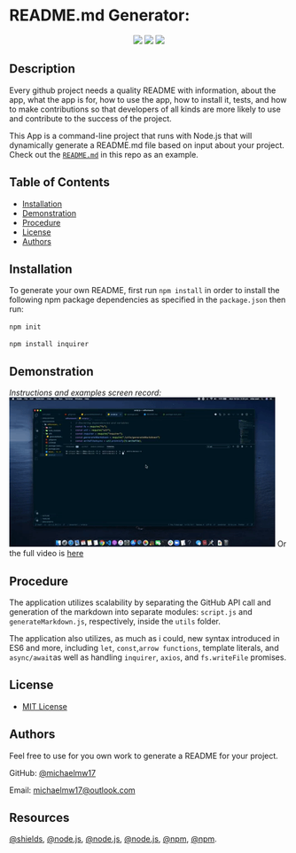 # README.md Generator:

<p align="center">
    <img src="https://img.shields.io/badge/Javascript-yellow" />
    <img src="https://img.shields.io/badge/-node.js-green" />
    <img src="https://img.shields.io/badge/-inquirer-red" >
</p>

## Description 

  
Every github project needs a quality README with information,  about the app, what the app is for, how to use the app, how to install it, tests, and how to make contributions so that developers of all kinds  are more likely to use and contribute to the success of the project. 

This App is a command-line project that runs with Node.js that will dynamically generate a README.md file based on input about your project. Check out the [`README.md`](https://github.com/Michaelmw17/w8homework) in this repo as an example. 


## Table of Contents

* [Installation](#installation)
* [Demonstration](#demonstration)
* [Procedure](#Procedure)
* [License](#license)
* [Authors](#authors)
  

## Installation

To generate your own README, first run `npm install` in order to install the following npm package dependencies as specified in the `package.json` then run:

`npm init`
  
`npm install inquirer`

## Demonstration 

*Instructions and examples screen record:* <br>
![ README Generator](./vid/giphy.gif)
Or the full video is [here](./vid/ScreenRecording6.17.47pm.webm)  



## Procedure

The application utilizes scalability by separating the GitHub API call and generation of the markdown into separate modules: `script.js` and `generateMarkdown.js`, respectively, inside the `utils` folder.

The application also utilizes, as much as i could, new syntax introduced in ES6 and more, including `let`, `const`,`arrow functions`, template literals, and `async/await`as well as  handling `inquirer`, `axios`, and `fs.writeFile` promises.


## License

- [MIT License](https://opensource.org/licenses/MIT)



## Authors 

Feel free to use for you own work to generate a README for your project.

GitHub: [@michaelmw17](https://github.com/Michaelmw17/w8homework)

Email: michaelmw17@outlook.com

## Resources  
 [@shields](https://shields.io/),
 [@node.js](https://nodejs.org/api/modules.html#modules_module_exports),
 [@node.js](https://nodejs.org/dist/latest-v8.x/docs/api/util.html#util_util_promisify_original),
 [@node.js](https://nodejs.org/api/),
 [@npm](https://www.npmjs.com/package/inquirer),
 [@npm](https://www.npmjs.com/package/axios).